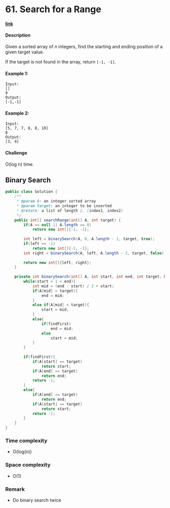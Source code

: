 # 61. Search for a Range

#### [link](https://www.lintcode.com/problem/search-for-a-range/)

#### Description
Given a sorted array of *n* integers, find the starting and ending position of a given target value.

If the target is not found in the array, return `[-1, -1]`.

#### Example 1:
```
Input:
[]
9
Output:
[-1,-1]
```
#### Example 2:
```
Input:
[5, 7, 7, 8, 8, 10]
8
Output:
[3, 4]
```

#### Challenge
O(log n) time.

## Binary Search
```java
public class Solution {
    /**
     * @param A: an integer sorted array
     * @param target: an integer to be inserted
     * @return: a list of length 2, [index1, index2]
     */
    public int[] searchRange(int[] A, int target) {
        if(A == null || A.length == 0)
            return new int[]{-1, -1};
            
        int left = binarySearch(A, 0, A.length - 1, target, true);
        if(left == -1)
            return new int[]{-1, -1};
        int right = binarySearch(A, left, A.length - 1, target, false);
        
        return new int[]{left, right};
    }
    
    private int binarySearch(int[] A, int start, int end, int target, boolean findFirst){
        while(start + 1 < end){
            int mid = (end - start) / 2 + start;
            if(A[mid] > target){
                end = mid;   
            }
            else if(A[mid] < target){
                start = mid;
            }
            else{
                if(findFirst)
                    end = mid;
                else
                    start = mid;
            }
        }
        
        if(findFirst){
            if(A[start] == target)
                return start;
            if(A[end] == target)
                return end;
            return -1;
        }
        else{
            if(A[end] == target)
                return end;
            if(A[start] == target)
                return start;
            return -1;
        }
    }
}
```
### Time complexity
* O(log(n))
### Space complexity
* O(1)
### Remark
* Do binary search twice
